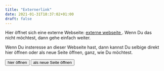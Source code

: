```yaml
---
title: "Externerlink"
date: 2021-01-31T18:37:02+01:00
draft: false
---
```


 
<script src="/link.js">
</script>

Hier öffnet sich eine externe Webseite:
<a id="externerLink" href="https://example.com" onload="updateSpanLink()">
externe webseite
</a>
. Wenn Du das nicht möchtest, dann gehe einfach weiter. 

Wenn Du insteresse an dieser Webseite hast, dann kannst Du selbige direkt hier öffnen oder als neue Seite öffnen, ganz, wie Du möchtest.

<button type="button" onclick="onButtonOpenClick(false)">
hier öffnen
</button>
<button type="button" onclick="onButtonOpenClick(true)">
als neue Seite öffnen
</button>
